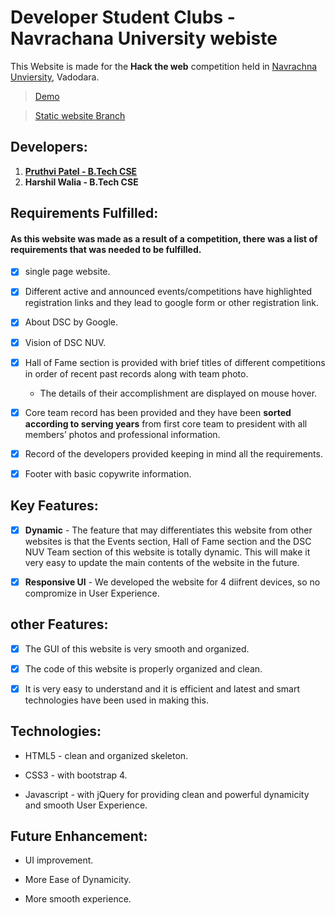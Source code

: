 # Developer Student Clubs - Navrachana University webiste

This Website is made for the **Hack the web** competition held in [Navrachna Unviersity](https://nuv.ac.in), Vadodara.
> [Demo](https://pruthvi145.github.io/dsc-webiste/)

> [Static website Branch](https://github.com/pruthvi145/dsc-webiste/tree/static)
## Developers:

1. **[Pruthvi Patel - B.Tech CSE](https://github.com/pruthvi145)**
2. **Harshil Walia - B.Tech CSE**

    


## Requirements Fulfilled: 

#### As this website was made as a result of a competition, there was a list of requirements that was needed to be fulfilled.

* [x] single page website.

* [x] Different active and announced events/competitions have highlighted registration links and they lead to google form or other registration link.

* [x] About DSC by Google.

* [x] Vision of DSC NUV.

* [x] Hall of Fame section is provided with brief titles of different competitions in order of recent past records along with team photo.
    * The details of their accomplishment are displayed on mouse hover.

* [x] Core team record has been provided and they have been **sorted according to serving years** from first core team to president with all members’ photos and professional information.

* [x] Record of the developers provided keeping in mind all the requirements.

* [x] Footer with basic copywrite information.

## Key Features:

* [x] **Dynamic** - The feature that may differentiates this website from other websites is that the Events section, Hall of Fame section and the DSC NUV Team section of this website is totally dynamic. This will make it very easy to update the main contents of the website in the future.
* [x] **Responsive UI** - We developed the website for 4 diifrent devices, so no compromize in User Experience. 



## other Features:

* [x] The GUI of this website is very smooth and organized.

* [x] The code of this website is properly organized and clean.

* [x] It is very easy to understand and it is efficient and latest and smart technologies have been used in making this.


## Technologies: 

* HTML5 - clean and organized skeleton.

* CSS3 - with bootstrap 4.

* Javascript - with jQuery for providing clean and powerful dynamicity and smooth User Experience.


## Future Enhancement: 

* UI improvement.

* More Ease of Dynamicity.

* More smooth experience.
